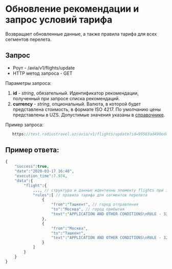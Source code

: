 Обновление рекомендации и запрос условий тарифа
===============================================

Возвращает обновленные данные, а также правила тарифа для всех сегментов перелета.

Запрос
------

* Роут - /avia/v1/flights/update
* HTTP метод запроса - GET

Параметры запроса:

1. **id** - *string*, обязательный. Идентификатор рекомендации, полученный при запросе списка рекомендаций.
2. **currency** - *string*, опциональный. Валюта, в которой будет представлена стоимость, в формате ISO 4217. По умолчанию цены представлены в UZS. Допустимые значения указаны в [справочнике](guide.md).

Пример запроса:

```php
   https://test.radiustravel.uz/avia/v1/flights/update?id=99563ad490edc64ef6f0ca0800d36187&token=klmnPYz52MUJPH1ZsPXw
```

Пример ответа:
--------------

```php
{
    "success":true,
    "date":"2020-03-17 16:48",
    "execution_time":7.974,
    "data":{
        "flight":{
            ..., // структура и данные идентичны элементу flights при запросе списка рекомендаций
            "rules":[ // правила тарифа для сегментов перелета
                {
                    "from":"Ташкент", // город отправления
                    "to":"Москва", // город прибытия
                    "text":"APPLICATION AND OTHER CONDITIONS\nRULE - 327/ES01 ..." // текст правил тарифа
                },
                {
                    "from":"Москва",
                    "to":"Ташкент",
                    "text":"APPLICATION AND OTHER CONDITIONS\nRULE - 327/ES01 ..."
                }
            ]
        }
    }
}
```